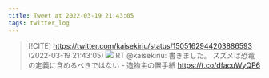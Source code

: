 ```yaml
---
title: Tweet at 2022-03-19 21:43:05
tags: twitter_log
---
```


> [!CITE] https://twitter.com/kaisekiriu/status/1505162944203886593 (2022-03-19 21:43:05)
> ![](https://twitter.com/kaisekiriu/status/1505162944203886593)
> RT @kaisekiriu: 書きました。
> スズメは恐竜の定義に含めるべきではない - 造物主の置手紙
> https://t.co/dfacuWyQP6
